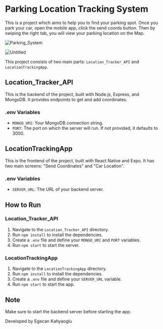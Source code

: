 # Parking Location Tracking System
This is a project which aims to help you to find your parking spot. Once you park your car, open the mobile app, click the send coords button. Then by swiping the right tab, you will view your parking location on the Map.

![Parking_System](https://github.com/egecan12/Parking_location_Tracking_System/assets/45043515/6236daf5-c6f2-4967-a2b6-51f8bc460067)

![Untitled](https://github.com/egecan12/Parking_location_Tracking_System/assets/45043515/51efcae3-b18f-4edc-9cc9-b5426cbdbc11)


This project consists of two main parts: `Location_Tracker_API` and `LocationTrackingApp`.

## Location_Tracker_API

This is the backend of the project, built with Node.js, Express, and MongoDB. It provides endpoints to get and add coordinates.

### .env Variables

- `MONGO_URI`: Your MongoDB connection string.
- `PORT`: The port on which the server will run. If not provided, it defaults to 3000.

## LocationTrackingApp

This is the frontend of the project, built with React Native and Expo. It has two main screens: "Send Coordinates" and "Car Location".

### .env Variables

- `SERVER_URL`: The URL of your backend server.

## How to Run

### Location_Tracker_API

1. Navigate to the `Location_Tracker_API` directory.
2. Run `npm install` to install the dependencies.
3. Create a `.env` file and define your `MONGO_URI` and `PORT` variables.
4. Run `npm start` to start the server.

### LocationTrackingApp

1. Navigate to the `LocationTrackingApp` directory.
2. Run `npm install` to install the dependencies.
3. Create a `.env` file and define your `SERVER_URL` variable.
4. Run `npm start` to start the app.

## Note

Make sure to start the backend server before starting the app.

Developed by Egecan Kahyaoglu
